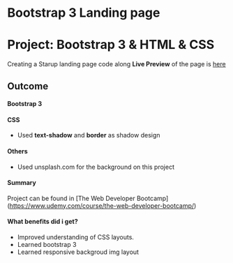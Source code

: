 # Bootstrap 3 Landing page  
# Project: Bootstrap 3 & HTML & CSS 
Creating a Starup landing page code along 
**Live Preview** of the page is [here]()
## Outcome
#### Bootstrap 3
#### CSS
* Used **text-shadow** and **border** as shadow design


#### Others
* Used unsplash.com for the background on this project

#### Summary

Project can be found in [The Web Developer Bootcamp]
(https://www.udemy.com/course/the-web-developer-bootcamp/)

#### What benefits did i get?

* Improved understanding of CSS layouts.
* Learned bootstrap 3 
* Learned responsive backgroud img layout 

